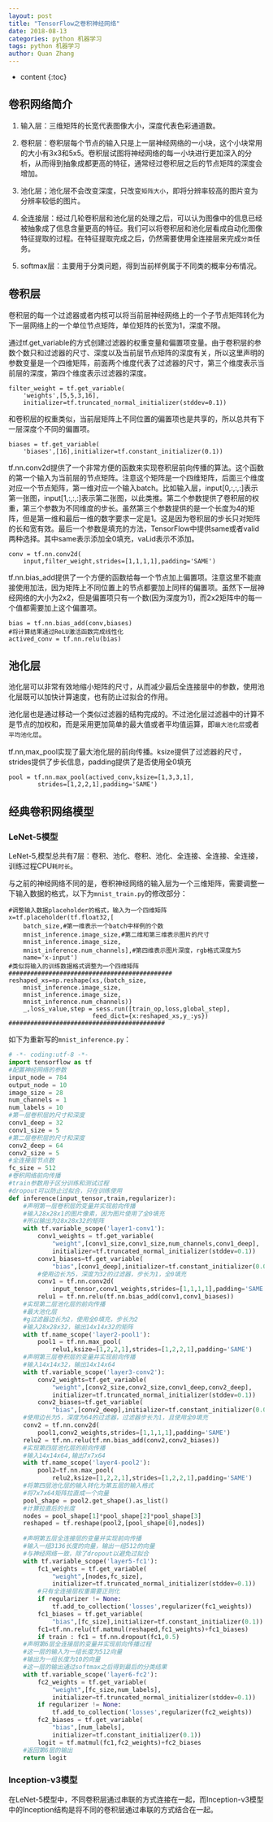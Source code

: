 ```yaml
---
layout: post
title: "TensorFlow之卷积神经网络"
date: 2018-08-13
categories: python 机器学习
tags: python 机器学习
author: Quan Zhang
---
```


* content
{:toc} 

## 卷积网络简介

1. 输入层：三维矩阵的长宽代表图像大小，深度代表色彩通道数。

2. 卷积层：卷积层每个节点的输入只是上一层神经网络的一小块，这个小块常用的大小有3x3和5x5。卷积层试图将神经网络的每一小块进行更加深入的分析，从而得到抽象成都更高的特征，通常经过卷积层之后的节点矩阵的深度会增加。

3. 池化层；池化层不会改变深度，只改变`矩阵大小`，即将分辨率较高的图片变为分辨率较低的图片。

4. 全连接层：经过几轮卷积层和池化层的处理之后，可以认为图像中的信息已经被抽象成了信息含量更高的特征。我们可以将卷积层和池化层看成自动化图像特征提取的过程。在特征提取完成之后，仍然需要使用全连接层来完成`分类`任务。

5. softmax层：主要用于分类问题，得到当前样例属于不同类的概率分布情况。

## 卷积层

卷积层的每一个过滤器或者内核可以将当前层神经网络上的一个子节点矩阵转化为下一层网络上的一个单位节点矩阵，单位矩阵的长宽为1，深度不限。

通过tf.get_variable的方式创建过滤器的权重变量和偏置项变量。由于卷积层的参数个数只和过滤器的尺寸、深度以及当前层节点矩阵的深度有关，所以这里声明的参数变量是一个四维矩阵，前面两个维度代表了过滤器的尺寸，第三个维度表示当前层的深度，第四个维度表示过滤器的深度。

    filter_weight = tf.get_variable(
        'weights',[5,5,3,16],
        initializer=tf.truncated_normal_initializer(stddev=0.1))
        
和卷积层的权重类似，当前层矩阵上不同位置的偏置项也是共享的，所以总共有下一层深度个不同的偏置项。

    biases = tf.get_variable(
        'biases',[16],initializer=tf.constant_initializer(0.1))

tf.nn.conv2d提供了一个非常方便的函数来实现卷积层前向传播的算法。这个函数的第一个输入为当前层的节点矩阵。注意这个矩阵是一个四维矩阵，后面三个维度对应一个节点矩阵，第一维对应一个输入batch。比如输入层，input[0,:,:,:]表示第一张图，input[1,:,:,:]表示第二张图，以此类推。第二个参数提供了卷积层的权重，第三个参数为不同维度的步长。虽然第三个参数提供的是一个长度为4的矩阵，但是第一维和最后一维的数字要求一定是1。这是因为卷积层的步长只对矩阵的长和宽有效。最后一个参数是填充的方法，TensorFlow中提供same或者valid两种选择。其中same表示添加全0填充，vaLid表示不添加。

    conv = tf.nn.conv2d(
        input,filter_weight,strides=[1,1,1,1],padding='SAME')

tf.nn.bias_add提供了一个方便的函数给每一个节点加上偏置项。注意这里不能直接使用加法，因为矩阵上不同位置上的节点都要加上同样的偏置项。虽然下一层神经网络的大小为2x2，但是偏置项只有一个数(因为深度为1)，而2x2矩阵中的每一个值都需要加上这个偏置项。

    bias = tf.nn.bias_add(conv,biases)
    #将计算结果通过ReLU激活函数完成线性化
    actived_conv = tf.nn.relu(bias)
    
## 池化层

池化层可以非常有效地缩小矩阵的尺寸，从而减少最后全连接层中的参数，使用池化层既可以加快计算速度，也有防止过拟合的作用。

池化层也是通过移动一个类似过滤器的结构完成的。不过池化层过滤器中的计算不是节点的加权和，而是采用更加简单的最大值或者平均值运算，即`最大池化层`或者`平均池化层`。

tf.nn,max_pool实现了最大池化层的前向传播。ksize提供了过滤器的尺寸，strides提供了步长信息，padding提供了是否使用全0填充

    pool = tf.nn.max_pool(actived_conv,ksize=[1,3,3,1],
            strides=[1,2,2,1],padding='SAME')

## 经典卷积网络模型

### LeNet-5模型

LeNet-5,模型总共有7层：卷积、池化、卷积、池化、全连接、全连接、全连接，训练过程CPU`耗时长`。

与之前的神经网络不同的是，卷积神经网络的输入层为一个三维矩阵，需要调整一下输入数据的格式，以下为`mnist_train.py`的修改部分：

    #调整输入数据placeholder的格式，输入为一个四维矩阵
    x=tf.placeholder(tf.float32,[
        batch_size,#第一维表示一个batch中样例的个数
        mnist_inference.image_size,#第二维和第三维表示图片的尺寸
        mnist_inference.image_size,
        mnist_inference.num_channels],#第四维表示图片深度，rgb格式深度为5
        name='x-input')
    #类似将输入的训练数据格式调整为一个四维矩阵
    #############################################
    reshaped_xs=np.reshape(xs,(batch_size,
        mnist_inference.image_size,
        mnist_inference.image_size,
        mnist_inference.num_channels))
        _,loss_value,step = sess.run([train_op,loss,global_step],
                           feed_dict={x:reshaped_xs,y_:ys})
    ###########################################

如下为重新写的`mnist_inference.py`：


```python
# -*- coding:utf-8 -*-
import tensorflow as tf
#配置神经网络的参数
input_node = 784
output_node = 10
image_size = 28
num_channels = 1
num_labels = 10
#第一层卷积层的尺寸和深度
conv1_deep = 32
conv1_size = 5
#第二层卷积层的尺寸和深度
conv2_deep = 64
conv2_size = 5
#全连接层节点数
fc_size = 512
#卷积网络前向传播
#train参数用于区分训练和测试过程
#dropout可以防止过拟合，只在训练使用
def inference(input_tensor,train,regularizer):
    #声明第一层卷积层的变量并实现前向传播
    #输入28x28x1的图片像素，因为图片使用了全0填充
    #所以输出为28x28x32的矩阵
    with tf.variable_scope('layer1-conv1'):
        conv1_weights = tf.get_variable(
            "weight",[conv1_size,conv1_size,num_channels,conv1_deep],
            initializer=tf.truncated_normal_initializer(stddev=0.1))
        conv1_biases=tf.get_variable(
            "bias",[conv1_deep],initializer=tf.constant_initializer(0.0))
        #使用边长为5，深度为32的过滤器，步长为1，全0填充
        conv1 = tf.nn.conv2d(
            input_tensor,conv1_weights,strides=[1,1,1,1],padding='SAME')
        relu1 = tf.nn.relu(tf.nn.bias_add(conv1,conv1_biases))
    #实现第二层池化层的前向传播
    #最大池化层
    #g过滤器边长为2，使用全0填充，步长为2
    #输入28x28x32，输出14x14x32的矩阵
    with tf.name_scope('layer2-pool1'):
        pool1 = tf.nn.max_pool(
            relu1,ksize=[1,2,2,1],strides=[1,2,2,1],padding='SAME')
    #声明第三层卷积层的变量并实现前向传播
    #输入14x14x32，输出14x14x64
    with tf.variable_scope('layer3-conv2'):
        conv2_weights=tf.get_variable(
            "weight",[conv2_size,conv2_size,conv1_deep,conv2_deep],
            initializer=tf.truncated_normal_initializer(stddev=0.1))
        conv2_biases=tf.get_variable(
            "bias",[conv2_deep],initializer=tf.constant_initializer(0.0))
    #使用边长为5，深度为64的过滤器，过滤器步长为1，且使用全0填充
    conv2 = tf.nn.conv2d(
        pool1,conv2_weights,strides=[1,1,1,1],padding='SAME')
    relu2 = tf.nn.relu(tf.nn.bias_add(conv2,conv2_biases))
    #实现第四层池化层的前向传播
    #输入14x14x64,输出7x7x64
    with tf.name_scope('layer4-pool2'):
        pool2=tf.nn.max_pool(
            relu2,ksize=[1,2,2,1],strides=[1,2,2,1],padding='SAME')
    #将第四层池化层的输入转化为第五层的输入格式
    #将7x7x64矩阵拉直成一个向量
    pool_shape = pool2.get_shape().as_list()
    #计算拉直后的长度
    nodes = pool_shape[1]*pool_shape[2]*pool_shape[3]
    reshaped = tf.reshape(pool2,[pool_shape[0],nodes])
    
    #声明第五层全连接层的变量并实现前向传播
    #输入一组3136长度的向量，输出一组512的向量
    #与神经网络一致，除了dropout以避免过拟合
    with tf.variable_scope('layer5-fc1'):
        fc1_weights = tf.get_variable(
            "weight",[nodes,fc_size],
            initializer=tf.truncated_normal_initializer(stddev=0.1))
        #只有全连接层权重需要正则化
        if regularizer != None:
            tf.add_to_collection('losses',regularizer(fc1_weights))
        fc1_biases = tf.get_variable(
            "bias",[fc_size],initializer=tf.constant_initializer(0.1))
        fc1=tf.nn.relu(tf.matmul(reshaped,fc1_weights)+fc1_biases)
        if train : fc1 = tf.nn.dropout(fc1,0.5)
    #声明第6层全连接层的变量并实现前向传播过程
    #这一层的输入为一组长度为512向量
    #输出为一组长度为10的向量
    #这一层的输出通过softmax之后得到最后的分类结果
    with tf.variable_scope('layer6-fc2'):
        fc2_weights = tf.get_variable(
            "weight",[fc_size,num_labels],
            initializer=tf.truncated_normal_initializer(stddev=0.1))
        if regularizer != None:
            tf.add_to_collection('losses',regularizer(fc2_weights))
        fc2_biases = tf.get_variable(
            "bias",[num_labels],
            initializer=tf.constant_initializer(0.1))
        logit = tf.matmul(fc1,fc2_weights)+fc2_biases
    #返回第6层的输出
    return logit
```

### Inception-v3模型

在LeNet-5模型中，不同卷积层通过串联的方式连接在一起，而Inception-v3模型中的Inception结构是将不同的卷积层通过串联的方式结合在一起。
